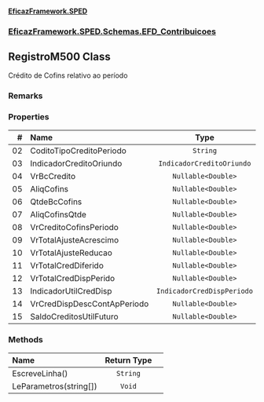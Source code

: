 #### [EficazFramework.SPED](EficazFrameworkSPED.md 'EficazFramework SPED')
### [EficazFramework.SPED.Schemas.EFD_Contribuicoes](EficazFramework.SPED.Schemas.EFD_Contribuicoes.md 'EficazFramework.SPED.Schemas.EFD_Contribuicoes')

## RegistroM500 Class

Crédito de Cofins relativo ao período

### Remarks
### Properties

| # | Name | Type | |
| ---: | :--- | :---: | :--- |
| 02 | CoditoTipoCreditoPeriodo | `String` |  |
| 03 | IndicadorCreditoOriundo | `IndicadorCreditoOriundo` |  |
| 04 | VrBcCredito | `Nullable<Double>` |  |
| 05 | AliqCofins | `Nullable<Double>` |  |
| 06 | QtdeBcCofins | `Nullable<Double>` |  |
| 07 | AliqCofinsQtde | `Nullable<Double>` |  |
| 08 | VrCreditoCofinsPeriodo | `Nullable<Double>` |  |
| 09 | VrTotalAjusteAcrescimo | `Nullable<Double>` |  |
| 10 | VrTotalAjusteReducao | `Nullable<Double>` |  |
| 11 | VrTotalCredDiferido | `Nullable<Double>` |  |
| 12 | VrTotalCredDispPerido | `Nullable<Double>` |  |
| 13 | IndicadorUtilCredDisp | `IndicadorCredDispPeriodo` |  |
| 14 | VrCredDispDescContApPeriodo | `Nullable<Double>` |  |
| 15 | SaldoCreditosUtilFuturo | `Nullable<Double>` |  |
### Methods

| Name | Return Type | |
| :--- | :---: | :--- |
| EscreveLinha() | `String` |  |
| LeParametros(string[]) | `Void` |  |
